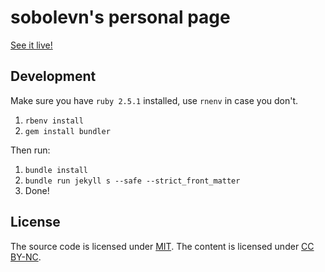 # sobolevn's personal page

[See it live!](https://sobolevn.me)


## Development

Make sure you have `ruby 2.5.1` installed, use `rnenv` in case you don't.

1. `rbenv install`
2. `gem install bundler`

Then run:

1. `bundle install`
2. `bundle run jekyll s --safe --strict_front_matter`
3. Done!


## License

The source code is licensed under [MIT](https://github.com/sobolevn/sobolevn.github.io/blob/master/LICENSE).
The content is licensed under [CC BY-NC](https://creativecommons.org/licenses/by-nc/4.0/).
